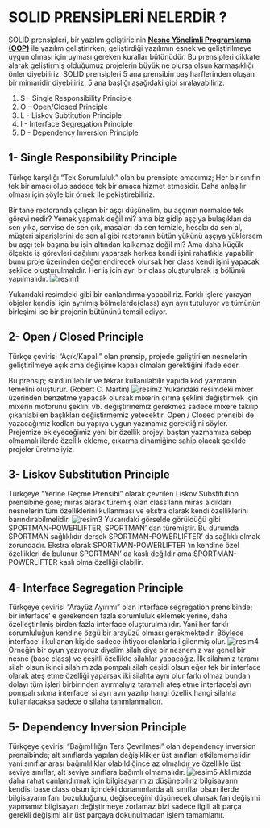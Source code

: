 # SOLID PRENSİPLERİ NELERDİR ?

SOLID prensipleri, bir yazılım geliştiricinin [**Nesne Yönelimli Programlama (OOP)**](https://yazilimcigenclik.com.tr/nesne-yonelimli-programlama-oop-nedir/) ile yazılım geliştirirken, geliştirdiği yazılımın esnek ve geliştirilmeye uygun olması için uyması gereken kurallar bütünüdür. Bu prensipleri dikkate alarak geliştirmiş olduğumuz projelerin büyük ne olursa olsun karmaşıklığı önler diyebiliriz. SOLID prensipleri 5 ana prensibin baş harflerinden oluşan bir mimaridir diyebiliriz. 5 ana başlığı aşağıdaki gibi sıralayabiliriz:

 1. S  - Single Responsibility Principle
 2. O - Open/Closed Principle
 3. L - Liskov Subtitution Principle
 4. I - Interface Segregation Principle
 5. D - Dependency Inversion Principle

## 1- Single Responsibility Principle 

Türkçe karşılığı “Tek Sorumluluk” olan bu prensipte amacımız; Her bir sınıfın tek bir amacı olup sadece tek bir amaca hizmet etmesidir. Daha anlaşılır olması için şöyle bir örnek ile pekiştirebiliriz.

Bir tane restoranda çalışan bir aşçı düşünelim, bu aşçının normalde tek görevi nedir? Yemek yapmak değil mi? ama biz gidip aşçıya bulaşıkları da sen yıka, servise de sen çık, masaları da sen temizle, hesabı da sen al, müşteri siparişlerini de sen al gibi restoranın bütün yükünü aşçıya yüklersem bu aşçı tek başına bu işin altından kalkamaz değil mi? Ama daha küçük ölçekte iş görevleri dağılımı yaparsak herkes kendi işini rahatlıkla yapabilir bunu proje üzerinden değerlendirecek olursak her class kendi işini yapacak şekilde oluşturulmalıdır. Her iş için ayrı bir class oluşturularak iş bölümü yapılmalıdır.
![resim1](https://i.hizliresim.com/g3c9v2h.png)

Yukarıdaki resimdeki gibi bir canlandırma yapabiliriz. Farklı işlere yarayan objeler kendisi için ayrılmış bölmelerde(class) ayrı ayrı tutuluyor ve tümünün birleşimi ise bir projenin bütününü temsil ediyor.
## 2- Open / Closed Principle
Türkçe çevirisi “Açık/Kapalı” olan prensip, projede geliştirilen nesnelerin geliştirilmeye açık ama değişime kapalı olmaları gerektiğini ifade eder.

Bu prensip; sürdürülebilir ve tekrar kullanılabilir yapıda kod yazmanın temelini oluşturur. (Robert C. Martin)
![resim2](https://i.hizliresim.com/t6d7e88.png)
Yukarıdaki resimdeki mixer üzerinden benzetme yapacak olursak mixerin çırma şeklini değiştirmek için mixerin motorunu şeklini vb. değiştirmemiz gerekmez sadece mixere takılıp çıkarılabilen başlıkları değiştirmemiz yetecektir. Open / Closed prensibi de yazacağımız kodları bu yapıya uygun yazmamız gerektiğini söyler. Prejemize ekleyeceğimiz yeni bir özellik projeyi baştan yazmamıza sebep olmamalı ilerde özellik ekleme, çıkarma dinamiğine sahip olacak şekilde projeler üretmeliyiz.
## 3- Liskov Substitution Principle

Türkçeye “Yerine Geçme Prensibi” olarak çevrilen Liskov Substitution prensibine göre; miras alarak türemiş olan class’ların miras aldıkları nesnelerin tüm özelliklerini kullanması ve ekstra olarak kendi özelliklerini barındırabilmelidir.
![resim3](https://i.hizliresim.com/77h2zra.png)
Yukarıdaki görselde görüldüğü gibi SPORTMAN-POWERLIFTER, SPORTMAN’ dan türemiştir. Bu durumda SPORTMAN sağlıklıdır dersek SPORTMAN-POWERLIFTER’ da sağlıklı olmak zorundadır. Ekstra olarak SPORTMAN-POWERLIFTER ‘ın kendine özel özellikleri de bulunur SPORTMAN’ da kaslı değildir ama SPORTMAN-POWERLIFTER kaslı olma özelliği olabilir.

## 4- Interface Segregation Principle
Türkçeye çevirisi “Arayüz Ayırımı” olan interface segregation prensibinde; bir interface’ e gerekenden fazla sorumluluk eklemek yerine, daha özelleştirilmiş birden fazla interface oluşturulmalıdır. Yani her farklı sorumluluğun kendine özgü bir arayüzü olması gerekmektedir. Böylece interface’ i kullanan kişide sadece ihtiyacı olanlarla ilgilenmiş olur.
![resim4](https://i.hizliresim.com/48lili5.png)
Örneğin bir oyun yazıyoruz diyelim silah diye bir nesnemiz var genel bir nesne (base class) ve çeşitli özellikte silahlar yapacağız. İlk silahımız taramı silah olsun ikinci silahımızda pompalı silah çeşidi olsun eğer tek bir interface olarak ateş etme özelliği yaparsak iki silahta aynı olur farkı olmaz bundan dolayı tüm işleri birbirinden ayırmalıyız taramalı ateş etme interface’si ayrı pompalı sıkma interface’ si ayrı ayrı yazılıp hangi özellik hangi silahta kullanılacaksa sadece o silaha tanımlanmalıdır.
##  5- Dependency Inversion Principle

Türkçeye çevirisi “Bağımlılığın Ters Çevrilmesi” olan dependency inversion prensibinde; alt sınıflarda yapılan değişiklikler üst sınıfları etkilememelidir yani sınıflar arası bağımlılıklar olabildiğince az olmalıdır ve özellikle üst seviye sınıflar, alt seviye sınıflara bağımlı olmamalıdır.
![resim5](https://i.hizliresim.com/nyiqtvw.png)
Aklımızda daha rahat canlandırmak için bilgisayarımızı düşünebiliriz bilgisayarın kendisi base class olsun içindeki donanımlarda alt sınıflar olsun ilerde bilgisayarın fanı bozulduğunu, değişeceğini düşünecek olursak fan değişimi yapmamız bilgisayarı değiştirmeye zorlamaz bizi sadece ilgili alt parça gerekli değişimi alır üst parçaya dokunulmadan işlem tamamlanır.